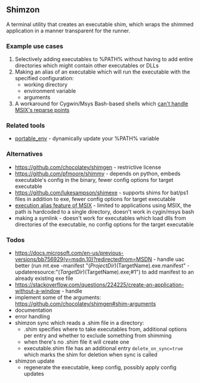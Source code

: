 ## Shimzon

A terminal utility that creates an executable shim, which wraps the shimmed application in a manner transparent for the runner.

### Example use cases

1. Selectively adding executables to %PATH% without having to add entire directories which might contain other executables or DLLs
2. Making an alias of an executable which will run the executable with the specified configuration:
    - working directory
    - environment variable
    - arguments
3. A workaround for Cygwin/Msys Bash-based shells which [can't handle MSIX's reparse points](https://github.com/msys2/MSYS2-packages/issues/1943)

### Related tools 

- [portable_env](https://github.com/QAston/portable_env) - dynamically update your %PATH% variable

### Alternatives

- <https://github.com/chocolatey/shimgen> - restrictive license
- <https://github.com/pfmoore/shimmy> - depends on python, embeds executable's config in the binary, fewer config options for target executable
- <https://github.com/lukesampson/shimexe> - supports shims for bat/ps1 files in addition to exe, fewer config options for target executable
- [execution alias feature of MSIX](https://www.tiraniddo.dev/2019/09/overview-of-windows-execution-aliases.html) - limited to applications using MSIX, the path is hardcoded to a single directory, doesn't work in cygin/msys bash
- making a symlink - doesn't work for executables which load dlls from directories of the executable, no config options for the target executable

### Todos

- https://docs.microsoft.com/en-us/previous-versions/bb756929(v=msdn.10)?redirectedfrom=MSDN - handle uac better (run mt.exe -manifest "$(ProjectDir)$(TargetName).exe.manifest" -updateresource:"$(TargetDir)$(TargetName).exe;#1") to add manifest to an already existing exe file
- https://stackoverflow.com/questions/224225/create-an-application-without-a-window - handle 
- implement some of the arguments: https://github.com/chocolatey/shimgen#shim-arguments
- documentation
- error handling
- shimzon sync which reads a .shim file in a directory:
    - .shim specifies where to take executables from, additional options per entry and whether to exclude something from shimming
    - when there's no .shim file it will create one
    - executable.shim file has an additional entry `delete_on_sync=true` which marks the shim for deletion when sync is called
- shimzon update
    - regenerate the executable, keep config, possibly apply config updates 
